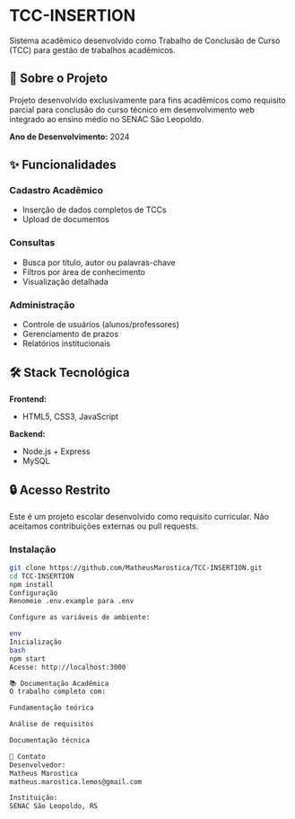# TCC-INSERTION

Sistema acadêmico desenvolvido como Trabalho de Conclusão de Curso (TCC) para gestão de trabalhos acadêmicos.

## 📌 Sobre o Projeto

Projeto desenvolvido exclusivamente para fins acadêmicos como requisito parcial para conclusão do curso técnico em desenvolvimento web integrado ao ensino médio no SENAC São Leopoldo.

**Ano de Desenvolvimento:** 2024

## ✨ Funcionalidades

### Cadastro Acadêmico
- Inserção de dados completos de TCCs
- Upload de documentos

### Consultas
- Busca por título, autor ou palavras-chave
- Filtros por área de conhecimento
- Visualização detalhada

### Administração
- Controle de usuários (alunos/professores)
- Gerenciamento de prazos
- Relatórios institucionais

## 🛠 Stack Tecnológica

**Frontend:**
- HTML5, CSS3, JavaScript

**Backend:**
- Node.js + Express
- MySQL

## 🔒 Acesso Restrito

Este é um projeto escolar desenvolvido como requisito curricular. Não aceitamos contribuições externas ou pull requests.

### Instalação
```bash
git clone https://github.com/MatheusMarostica/TCC-INSERTION.git
cd TCC-INSERTION
npm install
Configuração
Renomeie .env.example para .env

Configure as variáveis de ambiente:

env
Inicialização
bash
npm start
Acesse: http://localhost:3000

📚 Documentação Acadêmica
O trabalho completo com:

Fundamentação teórica

Análise de requisitos

Documentação técnica

📧 Contato
Desenvolvedor:
Matheus Marostica
matheus.marostica.lemos@gmail.com

Instituição:
SENAC São Leopoldo, RS

